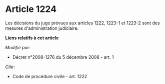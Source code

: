 # Article 1224

Les décisions du juge prévues aux articles 1222, 1223-1 et 1223-2 sont des mesures d'administration judiciaire.

**Liens relatifs à cet article**

_Modifié par_:

  - Décret n°2008-1276 du 5 décembre 2008 - art. 1

_Cite_:

  - Code de procédure civile - art. 1222
